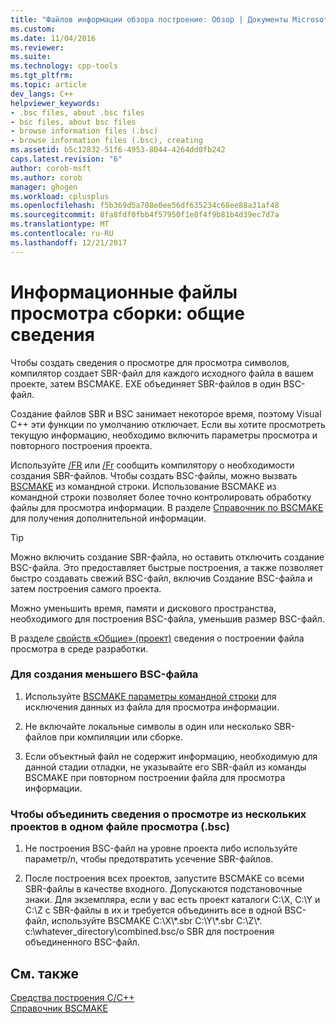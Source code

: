 ```yaml
---
title: "Файлов информации обзора построение: Обзор | Документы Microsoft"
ms.custom: 
ms.date: 11/04/2016
ms.reviewer: 
ms.suite: 
ms.technology: cpp-tools
ms.tgt_pltfrm: 
ms.topic: article
dev_langs: C++
helpviewer_keywords:
- .bsc files, about .bsc files
- bsc files, about bsc files
- browse information files (.bsc)
- browse information files (.bsc), creating
ms.assetid: b5c12832-51f6-4953-8044-4264dd0fb242
caps.latest.revision: "6"
author: corob-msft
ms.author: corob
manager: ghogen
ms.workload: cplusplus
ms.openlocfilehash: f5b369d5a708e0ee56df635234c68ee88a31af48
ms.sourcegitcommit: 8fa8fdf0fbb4f57950f1e8f4f9b81b4d39ec7d7a
ms.translationtype: MT
ms.contentlocale: ru-RU
ms.lasthandoff: 12/21/2017
---
```

# <a name="building-browse-information-files-overview"></a>Информационные файлы просмотра сборки: общие сведения
Чтобы создать сведения о просмотре для просмотра символов, компилятор создает SBR-файл для каждого исходного файла в вашем проекте, затем BSCMAKE. EXE объединяет SBR-файлов в один BSC-файл.  
  
 Создание файлов SBR и BSC занимает некоторое время, поэтому Visual C++ эти функции по умолчанию отключает. Если вы хотите просмотреть текущую информацию, необходимо включить параметры просмотра и повторного построения проекта.  
  
 Используйте [/FR](../../build/reference/fr-fr-create-dot-sbr-file.md) или [/Fr](../../build/reference/fr-fr-create-dot-sbr-file.md) сообщить компилятору о необходимости создания SBR-файлов. Чтобы создать BSC-файлы, можно вызвать [BSCMAKE](../../build/reference/bscmake-command-line.md) из командной строки. Использование BSCMAKE из командной строки позволяет более точно контролировать обработку файлы для просмотра информации. В разделе [Справочник по BSCMAKE](../../build/reference/bscmake-reference.md) для получения дополнительной информации.  
  
> [!TIP]
>  Можно включить создание SBR-файла, но оставить отключить создание BSC-файла. Это предоставляет быстрые построения, а также позволяет быстро создавать свежий BSC-файл, включив Создание BSC-файла и затем построения самого проекта.  
  
 Можно уменьшить время, памяти и дискового пространства, необходимого для построения BSC-файла, уменьшив размер BSC-файл.  
  
 В разделе [свойств «Общие» (проект)](../../ide/general-property-page-project.md) сведения о построении файла просмотра в среде разработки.  
  
### <a name="to-create-a-smaller-bsc-file"></a>Для создания меньшего BSC-файла  
  
1.  Используйте [BSCMAKE параметры командной строки](../../build/reference/bscmake-options.md) для исключения данных из файла для просмотра информации.  
  
2.  Не включайте локальные символы в один или несколько SBR-файлов при компиляции или сборке.  
  
3.  Если объектный файл не содержит информацию, необходимую для данной стадии отладки, не указывайте его SBR-файл из команды BSCMAKE при повторном построении файла для просмотра информации.  
  
### <a name="to-combine-the-browse-information-from-several-projects-into-one-browser-file-bsc"></a>Чтобы объединить сведения о просмотре из нескольких проектов в одном файле просмотра (.bsc)  
  
1.  Не построения BSC-файл на уровне проекта либо используйте параметр/n, чтобы предотвратить усечение SBR-файлов.  
  
2.  После построения всех проектов, запустите BSCMAKE со всеми SBR-файлы в качестве входного. Допускаются подстановочные знаки. Для экземпляра, если у вас есть проект каталоги C:\X, C:\Y и C:\Z с SBR-файлы в их и требуется объединить все в одной BSC-файл, используйте BSCMAKE C:\X\\*.sbr C:\Y\\\*.sbr C:\Z\\\*. c:\whatever_directory\combined.bsc/o SBR для построения объединенного BSC-файл.  
  
## <a name="see-also"></a>См. также  
 [Средства построения C/C++](../../build/reference/c-cpp-build-tools.md)   
 [Справочник ВSCMAKE](../../build/reference/bscmake-reference.md)